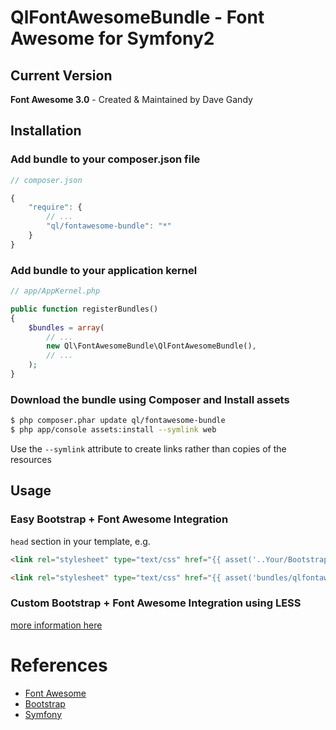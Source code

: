 QlFontAwesomeBundle - Font Awesome for Symfony2
===============================================

## Current Version

**Font Awesome 3.0** - Created & Maintained by Dave Gandy

## Installation

### Add bundle to your composer.json file

``` js
// composer.json

{
    "require": {
		// ...
        "ql/fontawesome-bundle": "*"
    }
}
```

### Add bundle to your application kernel

``` php
// app/AppKernel.php

public function registerBundles()
{
    $bundles = array(
        // ...
        new Ql\FontAwesomeBundle\QlFontAwesomeBundle(),
        // ...
    );
}
```

### Download the bundle using Composer and Install assets

``` bash
$ php composer.phar update ql/fontawesome-bundle
$ php app/console assets:install --symlink web
```
Use the ``--symlink`` attribute to create links rather than copies of the resources

## Usage

### Easy Bootstrap + Font Awesome Integration

``head`` section in your template, e.g.

``` html
<link rel="stylesheet" type="text/css" href="{{ asset('..Your/Bootstrap/css..') }}" />

<link rel="stylesheet" type="text/css" href="{{ asset('bundles/qlfontawesome/css/font-awesome.min.css') }}" />
```

### Custom Bootstrap + Font Awesome Integration using LESS

[more information here](http://fortawesome.github.com/Font-Awesome/#integration)


# References

* [Font Awesome](http://fortawesome.github.com/Font-Awesome/)
* [Bootstrap](http://twitter.github.com/bootstrap/)
* [Symfony](http://symfony.com/)